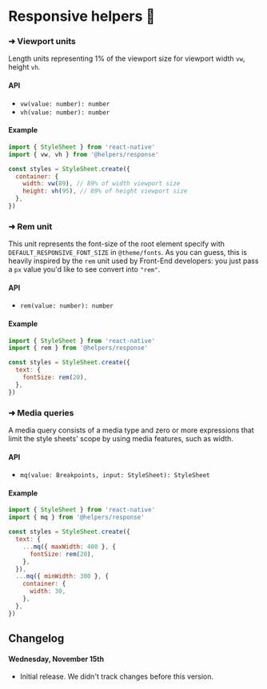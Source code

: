 # Responsive helpers 📱

### ➜ Viewport units
Length units representing 1% of the viewport size for viewport width  ```vw```, height ```vh```.

#### API
* ```vw(value: number): number```
* ```vh(value: number): number```

#### Example
```jsx
import { StyleSheet } from 'react-native'
import { vw, vh } from '@helpers/response'

const styles = StyleSheet.create({
  container: {
    width: vw(89), // 89% of width viewport size
    height: vh(95), // 89% of height viewport size
  },
})
```


### ➜ Rem unit
This unit represents the font-size of the root element specify with ```DEFAULT_RESPONSIVE_FONT_SIZE``` in ```@theme/fonts```. As you can guess, this is heavily inspired by the `rem` unit used by Front-End developers: you just pass a `px` value you'd like to see convert into `"rem"`.

#### API
* ```rem(value: number): number```

#### Example
```jsx
import { StyleSheet } from 'react-native'
import { rem } from '@helpers/response'

const styles = StyleSheet.create({
  text: {
    fontSize: rem(20),
  },
})
```

### ➜ Media queries
A media query consists of a media type and zero or more expressions that limit the style sheets' scope by using media features, such as width.

#### API
* ```mq(value: Breakpoints, input: StyleSheet): StyleSheet```

#### Example
```jsx
import { StyleSheet } from 'react-native'
import { mq } from '@helpers/response'

const styles = StyleSheet.create({
  text: {
    ...mq({ maxWidth: 400 }, {
      fontSize: rem(20),
    },
  }),
  ...mq({ minWidth: 300 }, {
    container: {
      width: 30,
    },
  },
})
```

## Changelog
#### Wednesday, November 15th
- Initial release. We didn't track changes before this version.
